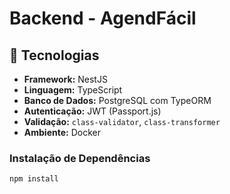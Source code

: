 # Backend - AgendFácil

## 🚀 Tecnologias

- **Framework:** NestJS
- **Linguagem:** TypeScript
- **Banco de Dados:** PostgreSQL com TypeORM
- **Autenticação:** JWT (Passport.js)
- **Validação:** `class-validator`, `class-transformer`
- **Ambiente:** Docker

### Instalação de Dependências

```bash
npm install
```
